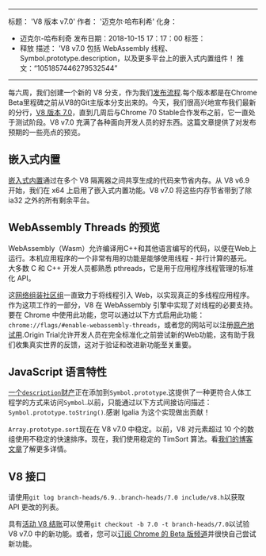***

标题： 'V8 版本 v7.0'
作者： '迈克尔·哈布利希'
化身：

*   迈克尔-哈布利奇
    发布日期：2018-10-15 17：17：00
    标签：
*   释放
    描述： 'V8 v7.0 包括 WebAssembly 线程、Symbol.prototype.description，以及更多平台上的嵌入式内置组件！
    推文：“1051857446279532544”

***

每六周，我们创建一个新的 V8 分支，作为我们[发布流程](/docs/release-process).每个版本都是在Chrome Beta里程碑之前从V8的Git主版本分支出来的。今天，我们很高兴地宣布我们最新的分行，[V8 版本 7.0](https://chromium.googlesource.com/v8/v8.git/+log/branch-heads/7.0)，直到几周后与Chrome 70 Stable合作发布之前，它一直处于测试阶段。V8 v7.0 充满了各种面向开发人员的好东西。这篇文章提供了对发布预期的一些亮点的预览。

## 嵌入式内置

[嵌入式内置](/blog/embedded-builtins)通过在多个 V8 隔离器之间共享生成的代码来节省内存。从 V8 v6.9 开始，我们在 x64 上启用了嵌入式内置功能。V8 v7.0 将这些内存节省带到了除 ia32 之外的所有剩余平台。

## WebAssembly Threads 的预览

WebAssembly（Wasm）允许编译用C++和其他语言编写的代码，以便在Web上运行。本机应用程序的一个非常有用的功能是能够使用线程 - 并行计算的基元。大多数 C 和 C++ 开发人员都熟悉 pthreads，它是用于应用程序线程管理的标准化 API。

这[网络组装社区组](https://www.w3.org/community/webassembly/)一直致力于将线程引入 Web，以实现真正的多线程应用程序。作为这项工作的一部分，V8 在 WebAssembly 引擎中实现了对线程的必要支持。要在 Chrome 中使用此功能，您可以通过以下方式启用此功能：`chrome://flags/#enable-webassembly-threads`，或者您的网站可以注册[原产地试用](https://github.com/GoogleChrome/OriginTrials).Origin Trial允许开发人员在完全标准化之前尝试新的Web功能，这有助于我们收集真实世界的反馈，这对于验证和改进新功能至关重要。

## JavaScript 语言特性

[一个`description`财产](https://tc39.es/proposal-Symbol-description/)正在添加到`Symbol.prototype`.这提供了一种更符合人体工程学的方式来访问`Symbol`.以前，只能通过以下方式间接访问描述：`Symbol.prototype.toString()`.感谢 Igalia 为这个实现做出贡献！

`Array.prototype.sort`现在在 V8 v7.0 中稳定。以前，V8 对元素超过 10 个的数组使用不稳定的快速排序。现在，我们使用稳定的 TimSort 算法。看[我们的博客文章](/blog/array-sort)了解更多详情。

## V8 接口

请使用`git log branch-heads/6.9..branch-heads/7.0 include/v8.h`以获取 API 更改的列表。

具有[活动 V8 结账](/docs/source-code#using-git)可以使用`git checkout -b 7.0 -t branch-heads/7.0`以试验 V8 v7.0 中的新功能。或者，您可以[订阅 Chrome 的 Beta 版频道](https://www.google.com/chrome/browser/beta.html)并很快自己尝试新功能。
